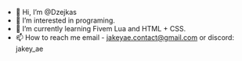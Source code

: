 - 👋 Hi, I’m @Dzejkas
- 👀 I’m interested in programing.
- 🌱 I’m currently learning Fivem Lua and HTML + CSS.
- 📫 How to reach me email - jakeyae.contact@gmail.com or discord: jakey_ae
